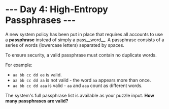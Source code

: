 # --- Day 4: High-Entropy Passphrases ---
A new system policy has been put in place that requires all accounts to use a __passphrase__ instead of simply a
pass__word__. A passphrase consists of a series of words (lowercase letters) separated by spaces.

To ensure security, a valid passphrase must contain no duplicate words.

For example:

- ```aa bb cc dd ee``` is valid.
- ```aa bb cc dd aa``` is not valid - the word ```aa``` appears more than once.
- ```aa bb cc dd aaa``` is valid - ```aa``` and ```aaa``` count as different words.

The system's full passphrase list is available as your puzzle input. __How many passphrases are valid?__
